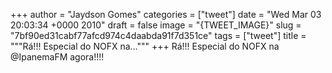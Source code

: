 
+++
author = "Jaydson Gomes"
categories = ["tweet"]
date = "Wed Mar 03 20:03:34 +0000 2010"
draft = false
image = "{TWEET_IMAGE}"
slug = "7bf90ed31cabf77afcd974c4daabda91f7d351ce"
tags = ["tweet"]
title = """Rá!!! Especial do NOFX na..."""
+++
Rá!!! Especial do NOFX na @IpanemaFM agora!!!!
